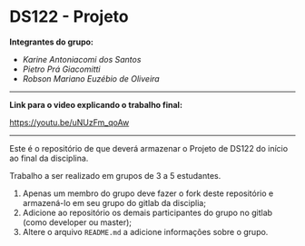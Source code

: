 # DS122 - Projeto

**Integrantes do grupo:**
- _Karine Antoniacomi dos Santos_
- _Pietro Prá Giacomitti_
- _Robson Mariano Euzébio de Oliveira_

*************************

**Link para o video explicando o trabalho final:**

https://youtu.be/uNUzFm_qoAw

*************************

Este é o repositório de que deverá armazenar o Projeto de DS122 do início ao final da disciplina.

Trabalho a ser realizado em grupos de 3 a 5 estudantes.

1. Apenas um membro do grupo deve fazer o fork deste repositório e armazená-lo em seu grupo do gitlab da disciplia;
2. Adicione ao repositório os demais participantes do grupo no gitlab (como developer ou master);
3. Altere o arquivo `README.md` a adicione informações sobre o grupo.
